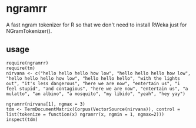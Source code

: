 # ngramrr
A fast ngram tokenizer for R so that we don't need to install RWeka just for NGramTokenizer().

## usage

```{r}
require(ngramrr)
require(tm)
nirvana <- c("hello hello hello how low", "hello hello hello how low", "hello hello hello how low", "hello hello hello", "with the lights out", "it's less dangerous", "here we are now", "entertain us", "i feel stupid", "and contagious", "here we are now", "entertain us", "a mulatto", "an albino", "a mosquito", "my libido", "yeah", "hey yay")

ngramrr(nirvana[1], ngmax = 3)
tdm <- TermDocumentMatrix(Corpus(VectorSource(nirvana)), control = list(tokenize = function(x) ngramrr(x, ngmin = 1, ngmax=2)))
inspect(tdm)
```
